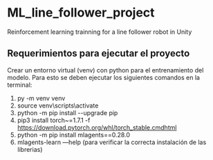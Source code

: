 # ML_line_follower_project
Reinforcement learning trainning for a line follower robot in Unity

## Requerimientos para ejecutar el proyecto
Crear un entorno virtual (venv) con python para el entrenamiento del modelo. Para esto se deben ejecutar los siguientes comandos en la terminal:

1. py -m venv venv
2. source venv\scripts\activate
3. python -m pip install --upgrade pip
4. pip3 install torch~=1.7.1 -f https://download.pytorch.org/whl/torch_stable.cmdhtml
5. python -m pip install mlagents==0.28.0
6. mlagents-learn —help (para verificar la correcta instalación de las librerias)